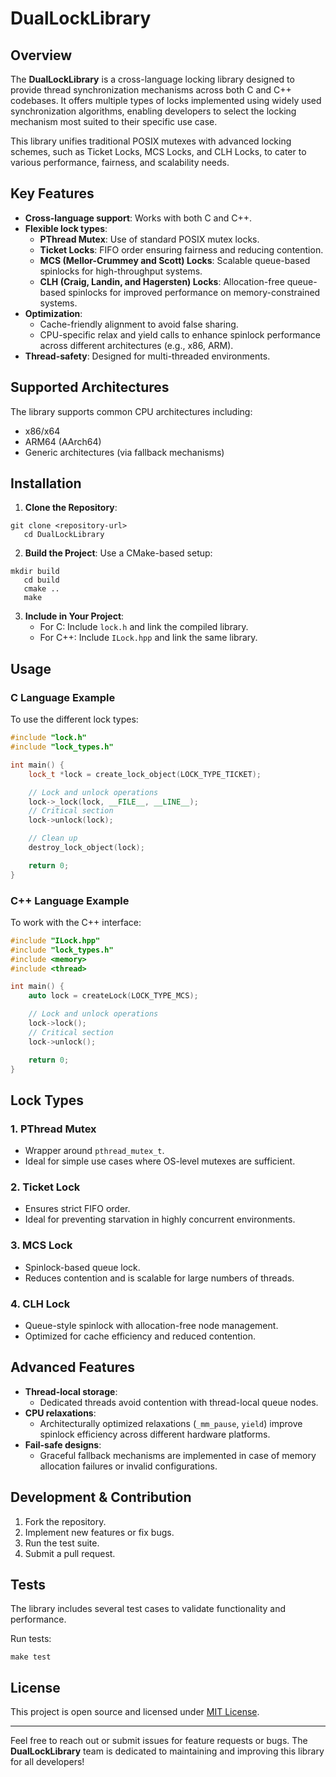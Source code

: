 # DualLockLibrary

## Overview

The **DualLockLibrary** is a cross-language locking library designed to provide thread synchronization mechanisms across both C and C++ codebases. It offers multiple types of locks implemented using widely used synchronization algorithms, enabling developers to select the locking mechanism most suited to their specific use case.

This library unifies traditional POSIX mutexes with advanced locking schemes, such as Ticket Locks, MCS Locks, and CLH Locks, to cater to various performance, fairness, and scalability needs.

## Key Features

- **Cross-language support**: Works with both C and C++.
- **Flexible lock types**:
    - **PThread Mutex**: Use of standard POSIX mutex locks.
    - **Ticket Locks**: FIFO order ensuring fairness and reducing contention.
    - **MCS (Mellor-Crummey and Scott) Locks**: Scalable queue-based spinlocks for high-throughput systems.
    - **CLH (Craig, Landin, and Hagersten) Locks**: Allocation-free queue-based spinlocks for improved performance on memory-constrained systems.
- **Optimization**:
    - Cache-friendly alignment to avoid false sharing.
    - CPU-specific relax and yield calls to enhance spinlock performance across different architectures (e.g., x86, ARM).
- **Thread-safety**: Designed for multi-threaded environments.

## Supported Architectures

The library supports common CPU architectures including:
- x86/x64
- ARM64 (AArch64)
- Generic architectures (via fallback mechanisms)

## Installation

1. **Clone the Repository**:
```shell script
git clone <repository-url>
   cd DualLockLibrary
```


2. **Build the Project**:
   Use a CMake-based setup:
```shell script
mkdir build
   cd build
   cmake ..
   make
```


3. **Include in Your Project**:
    - For C: Include `lock.h` and link the compiled library.
    - For C++: Include `ILock.hpp` and link the same library.

## Usage

### C Language Example

To use the different lock types:

```c++
#include "lock.h"
#include "lock_types.h"

int main() {
    lock_t *lock = create_lock_object(LOCK_TYPE_TICKET);

    // Lock and unlock operations
    lock->_lock(lock, __FILE__, __LINE__);
    // Critical section
    lock->unlock(lock);

    // Clean up
    destroy_lock_object(lock);

    return 0;
}
```


### C++ Language Example

To work with the C++ interface:

```c++
#include "ILock.hpp"
#include "lock_types.h"
#include <memory>
#include <thread>

int main() {
    auto lock = createLock(LOCK_TYPE_MCS);

    // Lock and unlock operations
    lock->lock();
    // Critical section
    lock->unlock();

    return 0;
}
```


## Lock Types

### 1. **PThread Mutex**
- Wrapper around `pthread_mutex_t`.
- Ideal for simple use cases where OS-level mutexes are sufficient.

### 2. **Ticket Lock**
- Ensures strict FIFO order.
- Ideal for preventing starvation in highly concurrent environments.

### 3. **MCS Lock**
- Spinlock-based queue lock.
- Reduces contention and is scalable for large numbers of threads.

### 4. **CLH Lock**
- Queue-style spinlock with allocation-free node management.
- Optimized for cache efficiency and reduced contention.

## Advanced Features

- **Thread-local storage**:
    - Dedicated threads avoid contention with thread-local queue nodes.
- **CPU relaxations**:
    - Architecturally optimized relaxations (`_mm_pause`, `yield`) improve spinlock efficiency across different hardware platforms.
- **Fail-safe designs**:
    - Graceful fallback mechanisms are implemented in case of memory allocation failures or invalid configurations.

## Development & Contribution

1. Fork the repository.
2. Implement new features or fix bugs.
3. Run the test suite.
4. Submit a pull request.

## Tests

The library includes several test cases to validate functionality and performance.

Run tests:
```shell script
make test
```


## License

This project is open source and licensed under [MIT License](LICENSE).

---

Feel free to reach out or submit issues for feature requests or bugs. The **DualLockLibrary** team is dedicated to maintaining and improving this library for all developers!